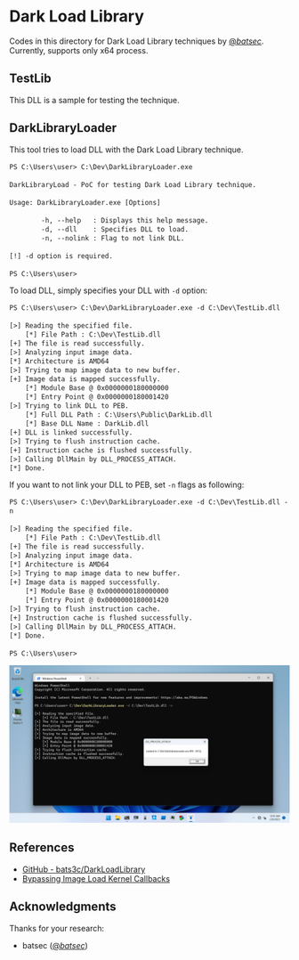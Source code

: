 # Dark Load Library

Codes in this directory for Dark Load Library techniques by [@_batsec_](https://twitter.com/_batsec_).
Currently, supports only x64 process.

## TestLib

This DLL is a sample for testing the technique.

## DarkLibraryLoader

This tool tries to load DLL with the Dark Load Library technique.

```
PS C:\Users\user> C:\Dev\DarkLibraryLoader.exe

DarkLibraryLoad - PoC for testing Dark Load Library technique.

Usage: DarkLibraryLoader.exe [Options]

        -h, --help   : Displays this help message.
        -d, --dll    : Specifies DLL to load.
        -n, --nolink : Flag to not link DLL.

[!] -d option is required.

PS C:\Users\user>
```

To load DLL, simply specifies your DLL with `-d` option:

```
PS C:\Users\user> C:\Dev\DarkLibraryLoader.exe -d C:\Dev\TestLib.dll

[>] Reading the specified file.
    [*] File Path : C:\Dev\TestLib.dll
[+] The file is read successfully.
[>] Analyzing input image data.
[*] Architecture is AMD64
[>] Trying to map image data to new buffer.
[+] Image data is mapped successfully.
    [*] Module Base @ 0x0000000180000000
    [*] Entry Point @ 0x0000000180001420
[>] Trying to link DLL to PEB.
    [*] Full DLL Path : C:\Users\Public\DarkLib.dll
    [*] Base DLL Name : DarkLib.dll
[+] DLL is linked successfully.
[>] Trying to flush instruction cache.
[+] Instruction cache is flushed successfully.
[>] Calling DllMain by DLL_PROCESS_ATTACH.
[*] Done.
```

If you want to not link your DLL to PEB, set `-n` flags as following:

```
PS C:\Users\user> C:\Dev\DarkLibraryLoader.exe -d C:\Dev\TestLib.dll -n

[>] Reading the specified file.
    [*] File Path : C:\Dev\TestLib.dll
[+] The file is read successfully.
[>] Analyzing input image data.
[*] Architecture is AMD64
[>] Trying to map image data to new buffer.
[+] Image data is mapped successfully.
    [*] Module Base @ 0x0000000180000000
    [*] Entry Point @ 0x0000000180001420
[>] Trying to flush instruction cache.
[+] Instruction cache is flushed successfully.
[>] Calling DllMain by DLL_PROCESS_ATTACH.
[*] Done.

PS C:\Users\user>
```

![DarkLoadLibrary.png](./figures/DarkLoadLibrary.png)

## References

* [GitHub - bats3c/DarkLoadLibrary](https://github.com/bats3c/DarkLoadLibrary)
* [Bypassing Image Load Kernel Callbacks](https://www.mdsec.co.uk/2021/06/bypassing-image-load-kernel-callbacks/)

## Acknowledgments

Thanks for your research:

* batsec ([@_batsec_](https://twitter.com/_batsec_))